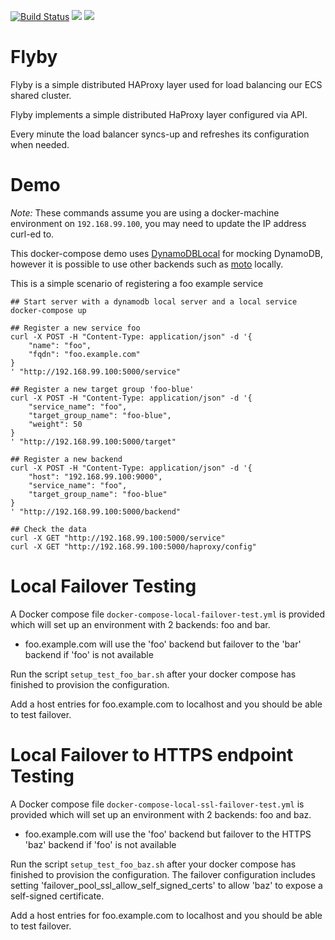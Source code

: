 [![Build Status](https://travis-ci.org/Skyscanner/flyby.svg?branch=master)](https://travis-ci.org/Skyscanner/flyby)
[![](https://images.microbadger.com/badges/image/skyscanner/flyby.svg)](http://microbadger.com/images/skyscanner/flyby "Get your own image badge on microbadger.com")
[![](https://images.microbadger.com/badges/version/skyscanner/flyby.svg)](http://microbadger.com/images/skyscanner/flyby "Get your own version badge on microbadger.com")

# Flyby
Flyby is a simple distributed HAProxy layer used for load balancing our ECS shared cluster.

Flyby implements a simple distributed HaProxy layer configured via API.

Every minute the load balancer syncs-up and refreshes its configuration when needed.

# Demo
*Note:* These commands assume you are using a docker-machine environment on `192.168.99.100`, you may need to update the IP address curl-ed to.

This docker-compose demo uses [DynamoDBLocal](http://docs.aws.amazon.com/amazondynamodb/latest/developerguide/DynamoDBLocal.html) for mocking DynamoDB, however it is possible to use other backends such as [moto](https://github.com/spulec/moto) locally.

This is a simple scenario of registering a foo example service
```
## Start server with a dynamodb local server and a local service
docker-compose up

## Register a new service foo
curl -X POST -H "Content-Type: application/json" -d '{
    "name": "foo",
    "fqdn": "foo.example.com"
}
' "http://192.168.99.100:5000/service"

## Register a new target group 'foo-blue'
curl -X POST -H "Content-Type: application/json" -d '{
    "service_name": "foo",
    "target_group_name": "foo-blue",
    "weight": 50
}
' "http://192.168.99.100:5000/target"

## Register a new backend
curl -X POST -H "Content-Type: application/json" -d '{
    "host": "192.168.99.100:9000",
    "service_name": "foo",
    "target_group_name": "foo-blue"
}
' "http://192.168.99.100:5000/backend"

## Check the data
curl -X GET "http://192.168.99.100:5000/service"
curl -X GET "http://192.168.99.100:5000/haproxy/config"
```

# Local Failover Testing

A Docker compose file `docker-compose-local-failover-test.yml` is provided which will set up an environment with 2 backends: foo and bar.
* foo.example.com will use the 'foo' backend but failover to the 'bar' backend if 'foo' is not available

Run the script `setup_test_foo_bar.sh` after your docker compose has finished to provision the configuration.

Add a host entries for foo.example.com to localhost and you should be able to test failover.

# Local Failover to HTTPS endpoint Testing

A Docker compose file `docker-compose-local-ssl-failover-test.yml` is provided which will set up an environment with 2 backends: foo and baz.
* foo.example.com will use the 'foo' backend but failover to the HTTPS 'baz' backend if 'foo' is not available

Run the script `setup_test_foo_baz.sh` after your docker compose has finished to provision the configuration. The failover configuration includes setting 'failover_pool_ssl_allow_self_signed_certs' to allow 'baz' to expose a self-signed certificate.

Add a host entries for foo.example.com to localhost and you should be able to test failover.
